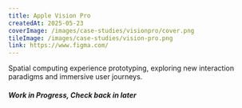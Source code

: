 ```yaml
---
title: Apple Vision Pro
createdAt: 2025-05-23
coverImage: /images/case-studies/visionpro/cover.png
tileImage: /images/case-studies/vision-pro.png
link: https://www.figma.com/
---
```


Spatial computing experience prototyping, exploring new interaction paradigms and immersive user journeys.

##### ***Work in Progress, Check back in later***